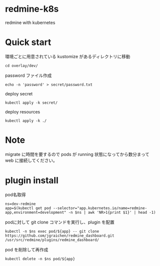 # redmine-k8s
redmine with kubernetes


# Quick start
環境ごとに用意されている kustomize があるディレクトリに移動  
```
cd overlay/dev/
```
password ファイル作成
```
echo -n 'password' > secret/password.txt
```
deploy secret
```
kubectl apply -k secret/
```
deploy resources
```
kubectl apply -k ./
```

# Note
migrate に時間を要するので pods が running 状態になってから数分まって web に接続してください。

# plugin install
pod名取得
```
ns=dev-redmine
app=$(kubectl get pod --selector="app.kubernetes.io/name=redmine-app,environment=development" -n $ns | awk 'NR>1{print $1}' | head -1)
```
podに対して git clone コマンドを実行し、plugin を配置
```
kubectl -n $ns exec pod/${app} -- git clone https://github.com/jgraichen/redmine_dashboard.git /usr/src/redmine/plugins/redmine_dashboard/
```
pod を削除して再作成
```
kubectl delete -n $ns pod/${app}
```
